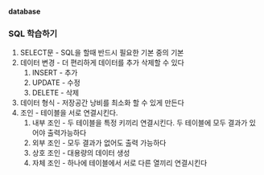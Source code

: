 #### database
### SQL 학습하기
1. SELECT문 -  SQL을 할때 반드시 필요한 기본 중의 기본
2. 데이터 변경 - 더 편리하게 데이터를 추가 삭제할 수 있다
    1. INSERT - 추가
    2. UPDATE - 수정
    3. DELETE - 삭제
3. 데이터 형식 - 저장공간 낭비를 최소화 할 수 있게 만든다
4. 조인 - 테이블을 서로 연결시킨다. 
    1. 내부 조인 - 두 테이블을 특정 키끼리 연결시킨다. 두 테이블에 모두 결과가 있어야 출력가능하다
    2. 외부 조인 - 모두 결과가 없어도 출력 가능하다
    3. 상호 조인 - 대용량의 데이터 생성
    4. 자체 조인 - 하나에 테이블에서 서로 다른 열끼리 연결시킨다
